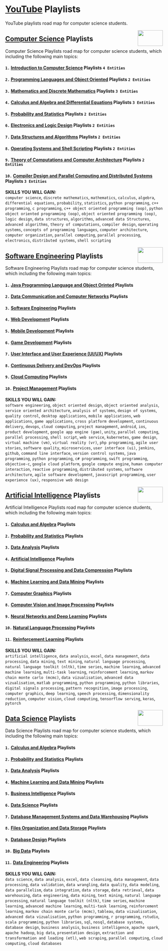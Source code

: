 # [YouTube](https://www.youtube.com/) Playlists
YouTube playlists road map for computer science students.

<img align="right" width="80" height="50" src="https://github.com/cs-MohamedAyman/YouTube-Playlists/blob/master/organizations-logos/youtube.jpg">

## [Computer Science](https://github.com/cs-MohamedAyman/YouTube-Playlists/tree/master/Computer-Science-Playlists/README.md) Playlists
Computer Science Playlists road map for computer science students, which including the following main topics:

#### `1.` [Introduction to Computer Science](https://github.com/cs-MohamedAyman/YouTube-Playlists/tree/master/Computer-Science-Playlists/README.md) Playlists `4 Entities`
#### `2.` [Programming Languages and Object Oriented](https://github.com/cs-MohamedAyman/YouTube-Playlists/tree/master/Computer-Science-Playlists/README.md) Playlists `2 Entities`
#### `3.` [Mathematics and Discrete Mathematics](https://github.com/cs-MohamedAyman/YouTube-Playlists/tree/master/Computer-Science-Playlists/README.md) Playlists `3 Entities`
#### `4.` [Calculus and Algebra and Differential Equations](https://github.com/cs-MohamedAyman/YouTube-Playlists/tree/master/Computer-Science-Playlists/README.md) Playlists `3 Entities`
#### `5.` [Probability and Statistics](https://github.com/cs-MohamedAyman/YouTube-Playlists/tree/master/Computer-Science-Playlists/README.md) Playlists `2 Entities`
#### `6.` [Electronics and Logic Design](https://github.com/cs-MohamedAyman/YouTube-Playlists/tree/master/Computer-Science-Playlists/README.md) Playlists `2 Entities`
#### `7.` [Data Structures and Algorithms](https://github.com/cs-MohamedAyman/YouTube-Playlists/tree/master/Computer-Science-Playlists/README.md) Playlists `2 Entities`
#### `8.` [Operating Systems and Shell Scripting](https://github.com/cs-MohamedAyman/YouTube-Playlists/tree/master/Computer-Science-Playlists/README.md) Playlists `2 Entities`
#### `9.` [Theory of Computations and Computer Architecture](https://github.com/cs-MohamedAyman/YouTube-Playlists/tree/master/Computer-Science-Playlists/README.md) Playlists `2 Entities`
#### `10.` [Compiler Design and Parallel Computing and Distributed Systems](https://github.com/cs-MohamedAyman/YouTube-Playlists/tree/master/Computer-Science-Playlists/README.md) Playlists `3 Entities`

**SKILLS YOU WILL GAIN:**<br>
`computer science`, `discrete mathematics`, `mathematics`, `calculus`, `algebra`, `differential equations`, `probability`, `statistics`, `python programming`, `c++ programming`, `c programming`, `c++ object oriented programming (oop)`, `python object oriented programming (oop)`, `object oriented programming (oop)`, `logic design`, `data structures`, `algorithms`, `advanced data Structures`, `advanced algorithms`, `theory of computations`, `compiler design`, `operating systems`, `concepts of programming languages`, `computer architecture`, `computer organization`, `parallel computing`, `parallel processing`, `electronics`, `distributed systems`, `shell scripting`

<img align="right" width="80" height="50" src="https://github.com/cs-MohamedAyman/YouTube-Playlists/blob/master/organizations-logos/youtube.jpg">

## [Software Engineering](https://github.com/cs-MohamedAyman/YouTube-Playlists/tree/master/Software-Engineering-Playlists/README.md) Playlists
Software Engineering Playlists road map for computer science students, which including the following main topics:

#### `1.` [Java Programming Language and Object Orinted](https://github.com/cs-MohamedAyman/YouTube-Playlists/tree/master/Software-Engineering-Playlists/README.md) Playlists
#### `2.` [Data Communication and Computer Networks](https://github.com/cs-MohamedAyman/YouTube-Playlists/tree/master/Software-Engineering-Playlists/README.md) Playlists
#### `3.` [Software Engineering](https://github.com/cs-MohamedAyman/YouTube-Playlists/tree/master/Software-Engineering-Playlists/README.md) Playlists
#### `4.` [Web Development](https://github.com/cs-MohamedAyman/YouTube-Playlists/tree/master/Software-Engineering-Playlists/README.md) Playlists
#### `5.` [Mobile Development](https://github.com/cs-MohamedAyman/YouTube-Playlists/tree/master/Software-Engineering-Playlists/README.md) Playlists
#### `6.` [Game Development](https://github.com/cs-MohamedAyman/YouTube-Playlists/tree/master/Software-Engineering-Playlists/README.md) Playlists
#### `7.` [User Interface and User Experience (UI/UX)](https://github.com/cs-MohamedAyman/YouTube-Playlists/tree/master/Software-Engineering-Playlists/README.md) Playlists
#### `8.` [Continuous Delivery and DevOps](https://github.com/cs-MohamedAyman/YouTube-Playlists/tree/master/Software-Engineering-Playlists/README.md) Playlists
#### `9.` [Cloud Computing](https://github.com/cs-MohamedAyman/YouTube-Playlists/tree/master/Software-Engineering-Playlists/README.md) Playlists
#### `10.` [Project Management](https://github.com/cs-MohamedAyman/YouTube-Playlists/tree/master/Software-Engineering-Playlists/README.md) Playlists

**SKILLS YOU WILL GAIN:**<br>
`software engineering`, `object oriented design`, `object oriented analysis`, `service oriented architecture`, `analysis of systems`, `design of systems`, `quality control`, `desktop applications`, `mobile applications`, `web applications`, `game applications`, `cross platform development`, `continuous delivery`, `devops`, `cloud computing`, `project management`, `android`, `ios`, `product development`, `google app engine (gae)`, `unity`, `parallel computing`, `parallel processing`, `shell script`, `web service`, `kubernetes`, `game design`, `virtual machine (vm)`, `virtual reality (vr)`, `php programming`, `agile user stories`, `software quality`, `microservices`, `user interface (ui)`, `jenkins`, `github`, `command line interface`, `version control systems`, `java programming`, `python programming`, `c# programming`, `swift programming`, `objective-c`, `google cloud platform`, `google compute engine`, `human computer interaction`, `reactive programming`, `distributed systems`, `software architecture`, `agile software development`, `javascript programming`, `user experience (ux)`, `responsive web design`

<img align="right" width="80" height="50" src="https://github.com/cs-MohamedAyman/YouTube-Playlists/blob/master/organizations-logos/youtube.jpg">

## [Artificial Intelligence](https://github.com/cs-MohamedAyman/YouTube-Playlists/tree/master/Artificial-Intelligence-Playlists/README.md) Playlists
Artificial Intelligence Playlists road map for computer science students, which including the following main topics:

#### `1.` [Calculus and Algebra](https://github.com/cs-MohamedAyman/YouTube-Playlists/tree/master/Artificial-Intelligence-Playlists/README.md) Playlists
#### `2.` [Probability and Statistics](https://github.com/cs-MohamedAyman/YouTube-Playlists/tree/master/Artificial-Intelligence-Playlists/README.md) Playlists
#### `3.` [Data Analysis](https://github.com/cs-MohamedAyman/YouTube-Playlists/tree/master/Artificial-Intelligence-Playlists/README.md) Playlists
#### `4.` [Artificial Intelligence](https://github.com/cs-MohamedAyman/YouTube-Playlists/tree/master/Artificial-Intelligence-Playlists/README.md) Playlists
#### `5.` [Digital Signal Processing and Data Compression](https://github.com/cs-MohamedAyman/YouTube-Playlists/tree/master/Artificial-Intelligence-Playlists/README.md) Playlists
#### `6.` [Machine Learning and Data Mining](https://github.com/cs-MohamedAyman/YouTube-Playlists/tree/master/Artificial-Intelligence-Playlists/README.md) Playlists
#### `7.` [Computer Graphics](https://github.com/cs-MohamedAyman/YouTube-Playlists/tree/master/Artificial-Intelligence-Playlists/README.md) Playlists
#### `8.` [Computer Vision and Image Processing](https://github.com/cs-MohamedAyman/YouTube-Playlists/tree/master/Artificial-Intelligence-Playlists/README.md) Playlists
#### `9.` [Neural Networks and Deep Learning](https://github.com/cs-MohamedAyman/YouTube-Playlists/tree/master/Artificial-Intelligence-Playlists/README.md) Playlists
#### `10.` [Natural Language Processing](https://github.com/cs-MohamedAyman/YouTube-Playlists/tree/master/Artificial-Intelligence-Playlists/README.md) Playlists
#### `11.` [Reinforcement Learning](https://github.com/cs-MohamedAyman/YouTube-Playlists/tree/master/Artificial-Intelligence-Playlists/README.md) Playlists

**SKILLS YOU WILL GAIN:**<br>
`artificial intelligence`, `data analysis`, `excel`, `data management`, `data processing`, `data mining`, `text mining`, `natural language processing`, `natural language toolkit (nltk)`, `time series`, `machine learning`, `advanced machine learning`, `multi-task learning`, `reinforcement learning`, `markov chain monte carlo (mcmc)`, `data vizualisation`, `advanced data vizualisation`, `matlab programming`, `python programming`, `python libraries`, `digital signals processing`, `pattern recognition`, `image processing`, `computer graphics`, `deep learning`, `speech processing`, `dimensionality reduction`, `computer vision`, `cloud computing`, `tensorflow serving`, `keras`, `pytorch`

<img align="right" width="80" height="50" src="https://github.com/cs-MohamedAyman/YouTube-Playlists/blob/master/organizations-logos/youtube.jpg">

## [Data Science](https://github.com/cs-MohamedAyman/YouTube-Playlists/tree/master/Data-Science-Playlists/README.md) Playlists
Data Science Playlists road map for computer science students, which including the following main topics:

#### `1.` [Calculus and Algebra](https://github.com/cs-MohamedAyman/YouTube-Playlists/tree/master/Data-Science-Playlists/README.md) Playlists
#### `2.` [Probability and Statistics](https://github.com/cs-MohamedAyman/YouTube-Playlists/tree/master/Data-Science-Playlists/README.md) Playlists
#### `3.` [Data Analysis](https://github.com/cs-MohamedAyman/YouTube-Playlists/tree/master/Data-Science-Playlists/README.md) Playlists
#### `4.` [Machine Learning and Data Mining](https://github.com/cs-MohamedAyman/YouTube-Playlists/tree/master/Data-Science-Playlists/README.md) Playlists
#### `5.` [Business Intelligence](https://github.com/cs-MohamedAyman/YouTube-Playlists/tree/master/Data-Science-Playlists/README.md) Playlists
#### `6.` [Data Science](https://github.com/cs-MohamedAyman/YouTube-Playlists/tree/master/Data-Science-Playlists/README.md) Playlists
#### `7.` [Database Management Systems and Data Warehousing](https://github.com/cs-MohamedAyman/YouTube-Playlists/tree/master/Data-Science-Playlists/README.md) Playlists
#### `8.` [Files Organization and Data Storage](https://github.com/cs-MohamedAyman/YouTube-Playlists/tree/master/Data-Science-Playlists/README.md) Playlists
#### `9.` [Database Design](https://github.com/cs-MohamedAyman/YouTube-Playlists/tree/master/Data-Science-Playlists/README.md) Playlists
#### `10.` [Big Data](https://github.com/cs-MohamedAyman/YouTube-Playlists/tree/master/Data-Science-Playlists/README.md) Playlists
#### `11.` [Data Engineering](https://github.com/cs-MohamedAyman/YouTube-Playlists/tree/master/Data-Science-Playlists/README.md) Playlists

**SKILLS YOU WILL GAIN:**<br>
`data science`, `data analysis`, `excel`, `data cleansing`, `data management`, `data processing`, `data validation`, `data wrangling`, `data quality`, `data modeling`, `data parallelism`, `data integration`, `data storage`, `data retrieval`, `data warehousing`, `data engineering`, `data mining`, `text mining`, `natural language processing`, `natural language toolkit (nltk)`, `time series`, `machine learning`, `advanced machine learning`, `multi-task learning`, `reinforcement learning`, `markov chain monte carlo (mcmc)`, `tableau`, `data vizualisation`, `advanced data vizualisation`, `python programming`, `r programming`, `rstudio`, `scala programming`, `python libraries`, `sql`, `nosql`, `database systems`, `database design`, `business analysis`, `business intelligence`, `apache spark`, `apache hadoop`, `big data`, `presentation design`, `extraction and transformation and loading (etl)`, `web scraping`, `parallel computing`, `cloud computing`, `cloud databases`
